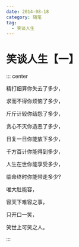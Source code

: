 ```yaml
---
date: 2014-08-18
category: 随笔
tag:
  - 笑谈人生
---
```


# 笑谈人生【一】

::: center

精打细算你失去了多少，

求而不得你烦恼了多少，

斤斤计较你结怨了多少，

贪心不灭你造恶了多少，

日复一日你能放下多少，

千方百计你能得到多少，

人生在世你能享受多少，

临命终时你能带走多少?

唯大肚能容，

容天下难容之事，

只开口一笑，

笑世上可笑之人。

:::
